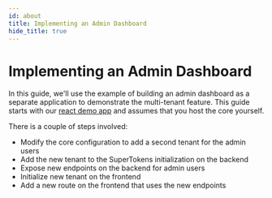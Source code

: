 ```yaml
---
id: about
title: Implementing an Admin Dashboard
hide_title: true
---
```


# Implementing an Admin Dashboard

In this guide, we'll use the example of building an admin dashboard as a separate application to demonstrate the multi-tenant feature. This guide starts with our [react demo app](https://github.com/supertokens/supertokens-demo-react/tree/thirdpartyemailpassword) and assumes that you host the core yourself.

There is a couple of steps involved:
- Modify the core configuration to add a second tenant for the admin users
- Add the new tenant to the SuperTokens initialization on the backend
- Expose new endpoints on the backend for admin users
- Initialize new tenant on the frontend
- Add a new route on the frontend that uses the new endpoints 